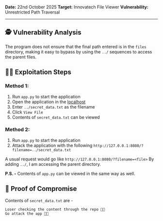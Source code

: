 **Date:** 22nd October 2025
**Target:** Innovatech File Viewer
**Vulnerability:** Unrestricted Path Traversal

---

## 🕵️ Vulnerability Analysis
The program does not ensure that the final path entered is in the `files` directory, making it easy to bypass by using the `../` sequences to access the parent files.

## 👨‍💻 Exploitation Steps

### Method 1:
1. Run `app.py` to start the application
2. Open the application in the [localhost](http://127.0.0.1:8080)
3. Enter `../secret_data.txt` as the filename
4. Click `View File`
5. Contents of `secret_data.txt` can be viewed

### Method 2: 
1. Run `app.py` to start the application
2. Attack the application with the following `http://127.0.0.1:8080/?filename=../secret_data.txt`

A usual request would go like `http://127.0.0.1:8080/?filename=<file>`
By adding `../`, I am accessing the parent directory.

**P.S. -** Contents of `app.py` can be viewed in the same way as well.

## 📃 Proof of Compromise

Contents of `secret_data.txt` are - 
```
Loser checking the content through the repo 🤣🫵
Go attack the app 🤣🫵
```